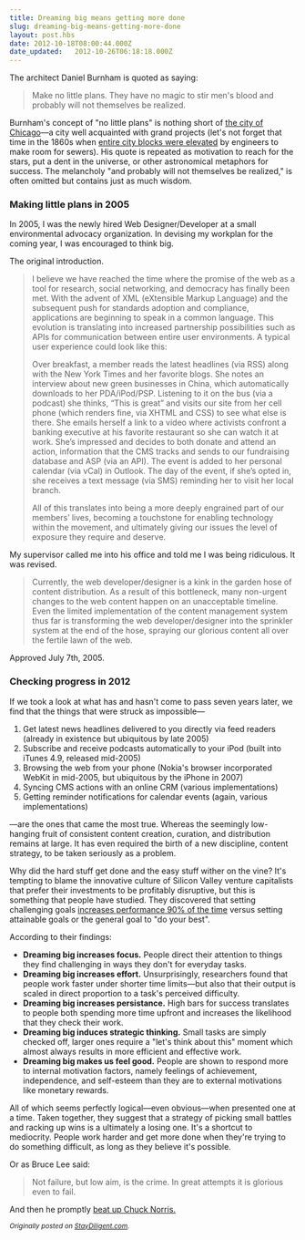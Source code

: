 ```yaml
---
title: Dreaming big means getting more done
slug: dreaming-big-means-getting-more-done
layout: post.hbs
date: 2012-10-18T08:00:44.000Z
date_updated:   2012-10-26T06:18:18.000Z
---
```


The architect Daniel Burnham is quoted as saying:
<blockquote>Make no little plans. They have no magic to stir men's blood and probably will not themselves be realized.</blockquote>
Burnham's concept of "no little plans" is nothing short of <a href="http://en.wikipedia.org/wiki/Burnham_Plan">the city of Chicago</a>—a city well acquainted with grand projects (let's not forget that time in the 1860s when <a href="http://en.wikipedia.org/wiki/Raising_of_Chicago">entire city blocks were elevated</a> by engineers to make room for sewers). His quote is repeated as motivation to reach for the stars, put a dent in the universe, or other astronomical metaphors for success. The melancholy "and probably will not themselves be realized," is often omitted but contains just as much wisdom.<!--more-->
<h3>Making little plans in 2005</h3>
In 2005, I was the newly hired Web Designer/Developer at a small environmental advocacy organization. In devising my workplan for the coming year, I was encouraged to think big.

The original introduction.
<div>
<blockquote>I believe we have reached the time where the promise of the web as a tool for research, social networking, and democracy has finally been met. With the advent of XML (eXtensible Markup Language) and the subsequent push for standards adoption and compliance, applications are beginning to speak in a common language. This evolution is translating into increased partnership possibilities such as APIs for communication between entire user environments. A typical user experience could look like this:

Over breakfast, a member reads the latest headlines (via RSS) along with the New York Times and her favorite blogs. She notes an interview about new green businesses in China, which automatically downloads to her PDA/iPod/PSP. Listening to it on the bus (via a podcast) she thinks, “This is great” and visits our site from her cell phone (which renders fine, via XHTML and CSS) to see what else is there. She emails herself a link to a video where activists confront a banking executive at his favorite restaurant so she can watch it at work. She’s impressed and decides to both donate and attend an action, information that the CMS tracks and sends to our fundraising database and ASP (via an API). The event is added to her personal calendar (via vCal) in Outlook. The day of the event, if she’s opted in, she receives a text message (via SMS) reminding her to visit her local branch.

All of this translates into being a more deeply engrained part of our members’ lives, becoming a touchstone for enabling technology within the movement, and ultimately giving our issues the level of exposure they require and deserve.</blockquote>
My supervisor called me into his office and told me I was being ridiculous. It was revised.
<blockquote>Currently, the web developer/designer is a kink in the garden hose of content distribution. As a result of this bottleneck, many non-urgent changes to the web content happen on an unacceptable timeline. Even the limited implementation of the content management system thus far is transforming the web developer/designer into the sprinkler system at the end of the hose, spraying our glorious content all over the fertile lawn of the web.</blockquote>
Approved July 7th, 2005.
<h3>Checking progress in 2012</h3>
If we took a look at what has and hasn't come to pass seven years later, we find that the things that were struck as impossible—
<ol>
	<li>Get latest news headlines delivered to you directly via feed readers (already in existence but ubiquitous by late 2005)</li>
	<li>Subscribe and receive podcasts automatically to your iPod (built into iTunes 4.9, released mid-2005)</li>
	<li>Browsing the web from your phone (Nokia's browser incorporated WebKit in mid-2005, but ubiquitous by the iPhone in 2007)</li>
	<li>Syncing CMS actions with an online CRM (various implementations)</li>
	<li>Getting reminder notifications for calendar events (again, various implementations)</li>
</ol>
—are the ones that came the most true. Whereas the seemingly low-hanging fruit of consistent content creation, curation, and distribution remains at large. It has even required the birth of a new discipline, content strategy, to be taken seriously as a problem.

Why did the hard stuff get done and the easy stuff wither on the vine? It's tempting to blame the innovative culture of Silicon Valley venture capitalists that prefer their investments to be profitably disruptive, but this is something that people have studied. They discovered that setting challenging goals <a href="http://datause.cse.ucla.edu/DOCS/eal_goa_1981.pdf">increases performance 90% of the time</a> versus setting attainable goals or the general goal to "do your best".

According to their findings:
<ul>
	<li><strong>Dreaming big increases focus.</strong> People direct their attention to things they find challenging in ways they don't for everyday tasks.</li>
	<li><strong>Dreaming big increases effort.</strong> Unsurprisingly, researchers found that people work faster under shorter time limits—but also that their output is scaled in direct proportion to a task's perceived difficulty.</li>
	<li><strong>Dreaming big increases persistance.</strong> High bars for success translates to people both spending more time upfront and increases the likelihood that they check their work.</li>
	<li><strong>Dreaming big induces strategic thinking.</strong> Small tasks are simply checked off, larger ones require a "let's think about this" moment which almost always results in more efficient and effective work.</li>
	<li><strong>Dreaming big makes us feel good.</strong> People are shown to respond more to internal motivation factors, namely feelings of achievement, independence, and self-esteem than they are to external motivations like monetary rewards.</li>
</ul>
All of which seems perfectly logical—even obvious—when presented one at a time. Taken together, they suggest that a strategy of picking small battles and racking up wins is a ultimately a losing one. It's a shortcut to mediocrity. People work harder and get more done when they're trying to do something difficult, as long as they believe it's possible.

Or as Bruce Lee said:
<blockquote>Not failure, but low aim, is the crime. In great attempts it is glorious even to fail.</blockquote>
And then he promptly <a href="http://www.youtube.com/watch?v=JLO1YIWQuXE">beat up Chuck Norris.</a>

</div>

<small>*Originally posted on [StayDiligent.com](http://staydiligent.com).*</small>
